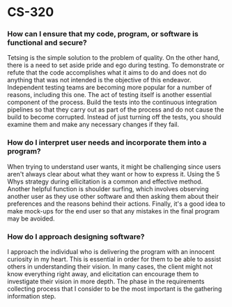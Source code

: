 # CS-320
### How can I ensure that my code, program, or software is functional and secure?
Tetsing is the simple solution to the problem of quality. On the other hand, there is a need to set aside pride and ego during testing. To demonstrate or refute that the code accomplishes what it aims to do and does not do anything that was not intended is the objective of this endeavor. Independent testing teams are becoming more popular for a number of reasons, including this one. The act of testing itself is another essential component of the process. Build the tests into the continuous integration pipelines so that they carry out as part of the process and do not cause the build to become corrupted. Instead of just turning off the tests, you should examine them and make any necessary changes if they fail.

### How do I interpret user needs and incorporate them into a program?
When trying to understand user wants, it might be challenging since users aren't always clear about what they want or how to express it. Using the 5 Whys strategy during ellicitation is a common and effective method. Another helpful function is shoulder surfing, which involves observing another user as they use other software and then asking them about their preferences and the reasons behind their actions. Finally, it's a good idea to make mock-ups for the end user so that any mistakes in the final program may be avoided.

### How do I approach designing software?
I approach the individual who is delivering the program with an innocent curiosity in my heart. This is essential in order for them to be able to assist others in understanding their vision. In many cases, the client might not know everything right away, and elicitation can encourage them to investigate their vision in more depth. The phase in the requirements collecting process that I consider to be the most important is the gathering information step.
